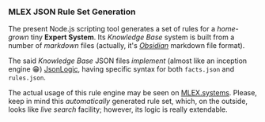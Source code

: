 ### MLEX JSON Rule Set Generation

The present Node.js scripting tool generates a set of rules for a
_home-grown_ tiny **Expert System**. Its _Knowledge 
Base_ system is built from a number of _markdown_ files (actually,
 it's [_Obsidian_](https://obsidian.md/) markdown file format).

The said _Knowledge Base_ JSON files _implement_ (almost 
like an inception engine 😁) [JsonLogic](https://jsonlogic.com/), 
having specific syntax for both `facts.json` and `rules.json`.

The actual usage of this rule engine may be seen on
[MLEX.systems](https://www.mlex.systems). Please, keep in mind
this _automatically_ generated rule set, which, on the outside,
looks like _live search_ facility; however, its logic is really
extendable.
